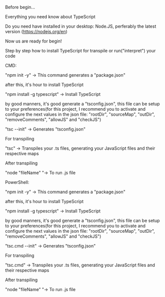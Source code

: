Before begin...

Everything you need know about TypeScript

Do you need have installed in your desktop:
Node.JS, perferably the latest version (https://nodejs.org/en)

Now us are ready for begin!

Step by step how to install TypeScript for transpile or run("interpret") your code

CMD:

"npm init -y" -> This command generates a "package.json"

after this, it's hour to install TypeScript

"npm install -g typescript" -> Install TypeScript

by good manners, it's good generate a "tsconfig.json", this file can be setup to your preferences(for this project, I recommend you to activate and configure the next values ​​in the json file: "rootDir", "sourceMap", "outDir", "removeComments", "allowJS" and "checkJS")

"tsc --init" -> Generates  "tsconfig.json"

For transpiling

"tsc" -> Transpiles your .ts files, generating your JavaScript files and their respective maps

After transpiling

"node "fileName" "-> To run .js file

PowerShell:

"npm init -y" -> This command generates a "package.json"

after this, it's hour to install TypeScript

"npm install -g typescript" -> Install TypeScript

by good manners, it's good generate a "tsconfig.json", this file can be setup to your preferences(for this project, I recommend you to activate and configure the next values ​​in the json file: "rootDir", "sourceMap", "outDir", "removeComments", "allowJS" and "checkJS")

"tsc.cmd --init" -> Generates  "tsconfig.json"

For transpiling

"tsc.cmd" -> Transpiles your .ts files, generating your JavaScript files and their respective maps

After transpiling

"node "fileName" "-> To run .js file

